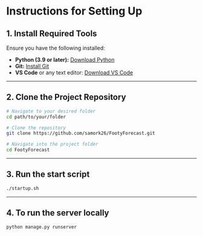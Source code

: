# **Instructions for Setting Up**

## **1. Install Required Tools**
Ensure you have the following installed:
- **Python (3.9 or later):** [Download Python](https://www.python.org/downloads/)
- **Git:** [Install Git](https://git-scm.com/)
- **VS Code** or any text editor: [Download VS Code](https://code.visualstudio.com/)

---

## **2. Clone the Project Repository**
```bash
# Navigate to your desired folder
cd path/to/your/folder

# Clone the repository
git clone https://github.com/samork26/FootyForecast.git

# Navigate into the project folder
cd FootyForecast
```

---

## 3. Run the start script
```bash 
./startup.sh 
```
---

## 4. To run the server locally
```bash
python manage.py runserver
```
